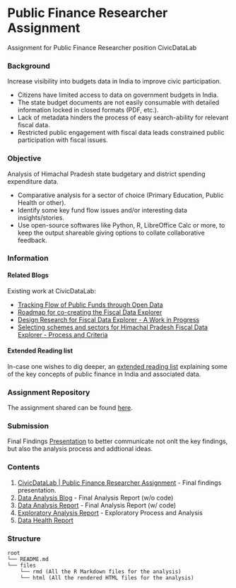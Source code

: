 # Public Finance Researcher Assignment
Assignment for Public Finance Researcher position CivicDataLab

### **Background**

Increase visibility into budgets data in India to improve civic participation.

* Citizens have limited access to data on government budgets in India.
* The state budget documents are not easily consumable with detailed information locked in closed formats (PDF, etc.).
* Lack of metadata hinders the process of easy search-ability for relevant fiscal data.
* Restricted public engagement with fiscal data leads constrained public participation with fiscal issues.

### **Objective**

Analysis of Himachal Pradesh state budgetary and district spending expenditure data.

* Comparative analysis for a sector of choice (Primary Education, Public Health or other).
* Identify some key fund flow issues and/or interesting data insights/stories.
* Use open-source softwares like Python, R, LibreOffice Calc or more, to keep the output shareable giving options to collate collaborative feedback.

### **Information**

#### **Related Blogs**

Existing work at CivicDataLab:

* [Tracking Flow of Public Funds through Open Data](https://medium.com/civicdatalab/tracking-flow-of-public-funds-through-open-data-1ace0e5b6163)
* [Roadmap for co-creating the Fiscal Data Explorer](https://medium.com/civicdatalab/roadmap-for-co-creating-the-fiscal-data-explorer-79818a53728f)
* [Design Research for Fiscal Data Explorer - A Work in Progress](https://medium.com/civicdatalab/design-research-for-fiscal-data-explorer-a-work-in-progress-43a07275b1c1)
* [Selecting schemes and sectors for Himachal Pradesh Fiscal Data Explorer - Process and Criteria](https://blog.openbudgetsindia.org/selecting-schemes-and-sectors-for-himachal-fiscal-data-explorer-process-and-criteria-de711f578166)

#### **Extended Reading list**

In-case one wishes to dig deeper, an [extended reading list](https://docs.google.com/document/d/1WYHy_7FLYI84XvXzcW277sqY2oA59zQFAcvbCVbJcR8/edit) explaining some of the key concepts of public finance in India and associated data.

### **Assignment Repository**

The assignment shared can be found [here](https://gitlab.civicdatalab.in/civicdatalab/public-finance-research-assignment/).

### **Submission**

Final Findings [Presentation](https://docs.google.com/presentation/d/17HV_MKCJfzeP8RKrPK-cFHwmTtSsxULCD_j7Dz21WrU/edit?usp=sharing) to better communicate not onlt the key findings, but also the analysis process and addtional ideas.

### **Contents**

1. [CivicDataLab | Public Finance Researcher Assignment](https://docs.google.com/presentation/d/17HV_MKCJfzeP8RKrPK-cFHwmTtSsxULCD_j7Dz21WrU/edit?usp=sharing) - Final findings presentation.
2. [Data Analysis Blog](https://github.com/TheDataAreClean/public-finance-researcher-assignment/blob/master/files/html/data_analysis_blog.html) - Final Analysis Report (w/o code)
3. [Data Analysis Report](https://github.com/TheDataAreClean/public-finance-researcher-assignment/blob/master/files/html/data_analysis_report.html) - Final Analysis Report (w/ code)
4. [Exploratory Analysis Report](https://github.com/TheDataAreClean/public-finance-researcher-assignment/blob/master/files/html/exploratory_analysis_report.html) - Exploratory Process and Analysis
5. [Data Health Report](https://github.com/TheDataAreClean/public-finance-researcher-assignment/blob/master/files/html/data_analysis_report.html)

### **Structure**

```
root
└── README.md
└── files
    └── rmd (All the R Markdown files for the analysis)
    └── html (All the rendered HTML files for the analysis)
```

